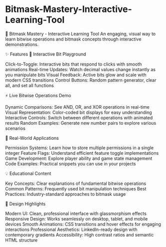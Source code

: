 # Bitmask-Mastery-Interactive-Learning-Tool
🎯 Bitmask Mastery - Interactive Learning Tool An engaging, visual way to learn bitwise operations and bitmask concepts through interactive demonstrations.


✨ Features
🔧 Interactive Bit Playground

Click-to-Toggle: Interactive bits that respond to clicks with smooth animations
Real-time Updates: Watch decimal values change instantly as you manipulate bits
Visual Feedback: Active bits glow and scale with modern CSS transitions
Control Buttons: Random pattern generator, clear all, and set all functions

⚡ Live Bitwise Operations Demo

Dynamic Comparisons: See AND, OR, and XOR operations in real-time
Visual Representation: Color-coded bit displays for easy understanding
Interactive Controls: Switch between different operations with animated results
Random Examples: Generate new number pairs to explore various scenarios

🌟 Real-World Applications

Permission Systems: Learn how to store multiple permissions in a single integer
Feature Flags: Understand efficient feature toggle implementations
Game Development: Explore player ability and game state management
Code Examples: Practical snippets you can use in your projects

💡 Educational Content

Key Concepts: Clear explanations of fundamental bitwise operations
Common Patterns: Frequently used bit manipulation techniques
Best Practices: Industry-standard approaches to bitmask usage

🎨 Design Highlights

Modern UI: Clean, professional interface with glassmorphism effects
Responsive Design: Works seamlessly on desktop, tablet, and mobile devices
Smooth Animations: CSS transitions and hover effects for engaging interactions
Professional Aesthetics: LinkedIn-ready design with contemporary gradients
Accessibility: High contrast ratios and semantic HTML structure
